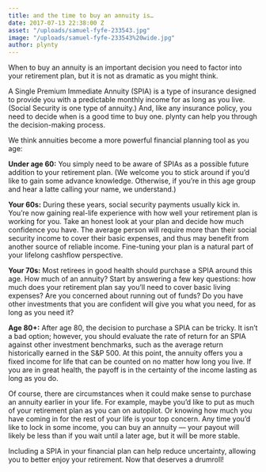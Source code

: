 ```yaml
---
title: and the time to buy an annuity is…
date: 2017-07-13 22:38:00 Z
asset: "/uploads/samuel-fyfe-233543.jpg"
image: "/uploads/samuel-fyfe-233543%20wide.jpg"
author: plynty
---
```


When to buy an annuity is an important decision you need to factor into your retirement plan, but it is not as dramatic as you might think.

A Single Premium Immediate Annuity (SPIA) is a type of insurance designed to provide you with a predictable monthly income for as long as you live. (Social Security is one type of annuity.) And, like any insurance policy, you need to decide when is a good time to buy one. plynty can help you through the decision-making process.

We think annuities become a more powerful financial planning tool as you age:

**Under age 60:** You simply need to be aware of SPIAs as a possible future addition to your retirement plan. (We welcome you to stick around if you’d like to gain some advance knowledge. Otherwise, if you’re in this age group and hear a latte calling your name, we understand.)

**Your 60s:** During these years, social security payments usually kick in. You’re now gaining real-life experience with how well your retirement plan is working for you. Take an honest look at your plan and decide how much confidence you have. The average person will require more than their social security income to cover their basic expenses, and thus may benefit from another source of reliable income. Fine-tuning your plan is a natural part of your lifelong cashflow perspective.

**Your 70s:** Most retirees in good health should purchase a SPIA around this age. How much of an annuity? Start by answering a few key questions: how much does your retirement plan say you’ll need to cover basic living expenses? Are you concerned about running out of funds? Do you have other investments that you are confident will give you what you need, for as long as you need it?

**Age 80\+:** After age 80, the decision to purchase a SPIA can be tricky. It isn’t a bad option; however, you should evaluate the rate of return for an SPIA against other investment benchmarks, such as the average return historically earned in the S&P 500. At this point, the annuity offers you a fixed income for life that can be counted on no matter how long you live. If you are in great health, the payoff is in the certainty of the income lasting as long as you do.

Of course, there are circumstances when it could make sense to purchase an annuity earlier in your life. For example, maybe you’d like to put as much of your retirement plan as you can on autopilot. Or knowing how much you have coming in for the rest of your life is your top concern. Any time you’d like to lock in some income, you can buy an annuity — your payout will likely be less than if you wait until a later age, but it will be more stable.

Including a SPIA in your financial plan can help reduce uncertainty, allowing you to better enjoy your retirement. Now that deserves a drumroll!